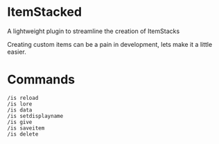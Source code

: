 # ItemStacked
A lightweight plugin to streamline the creation of ItemStacks

Creating custom items can be a pain in development, lets make it a little easier.

# Commands
```
/is reload
/is lore
/is data
/is setdisplayname
/is give
/is saveitem
/is delete
```
